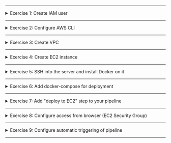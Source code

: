 </details>

******

<details>
<summary>Exercise 1: Create IAM user </summary>
 <br />

**permissions needed for the AWS user**
- Create VPC and Subnet
- Create EC2 instance 
- Create Security Group for EC2

**Create new user and a group**

```sh
# Check that you have configured AWS admin user locally
aws configure list
cat ~/.aws/credentials

# Create a new IAM user "your name" with UI and CLI access
aws iam create-user --user-name nana

# Create a group "devops"
aws iam create-group --group-name devops

# Add your user to "devops" group
aws iam add-user-to-group --user-name nana --group-name devops

# Verify that devops group contains your user
aws iam get-group --group-name devops

````

**Give user UI and CLI access**

```sh
# Generate user keys for CLI access & save key.txt file in safe location
aws iam create-access-key -user-name nana > key.txt

# Generate user login credentials for UI & save password in safe location
aws iam create-login-profile --user-name nana --password MyTestPassword123

# Give user permission to change password
aws iam list-policies | grep ChangePassword
aws iam attach-user-policy --user-name devops --policy-arn "arn:aws:iam::aws:policy/IAMUserChangePassword"

```

**Assign permissions to the user through group**

```sh
# Check which policies are available for managing EC2 & VPC services, including subnet and security groups
aws iam list-policies | grep EC2FullAccess
aws iam list-policies | grep VPCFullAccess

# Give devops group needed permissions
aws iam attach-group-policy --group-name devops --policy-arn "arn:aws:iam::aws:policy/AmazonEC2FullAccess"
aws iam attach-group-policy --group-name devops --policy-arn "arn:aws:iam::aws:policy/AmazonVPCFullAccess"

# Check policies for group
aws iam list-attached-group-policies --group-name devops

```


</details>

******

<details>
<summary>Exercise 2: Configure AWS CLI </summary>
 <br />

**steps**

```sh
# Save your current admin user keys from ~/.aws/credentials in a safe location

# Set credentials for the new user in AWS CLI from key.txt file
$ aws configure
AWS Access Key ID [****]: new-access-key-id
AWS Secret Access Key [****]: new-secret-access-key
Default region name [us-west-1]: new-region
Default output format [None]:

# You can try to validate that ~/.aws/credentials contains the keys of the new user 

```

</details>

******

<details>
<summary>Exercise 3: Create VPC </summary>
 <br />

You can refer to this official document for the latest implementation of the aws cli commands, in case something has changed:
https://docs.aws.amazon.com/vpc/latest/userguide/vpc-subnets-commands-example.html

**Create VPC with 1 Subnet**
```sh

# Create VPC and return VPC id
aws ec2 create-vpc --cidr-block 10.0.0.0/16 --query Vpc.VpcId --output text

# Create subnet in the VPC
aws ec2 create-subnet --vpc-id vpc-id --cidr-block 10.0.1.0/24

```

**Make our subnet public by attaching it internet gateway**
```sh
# Create internet gateway & return the gateway id
aws ec2 create-internet-gateway --query InternetGateway.InternetGatewayId --output text

# Attach internet gateway to our VPC
aws ec2 attach-internet-gateway --vpc-id vpc-id --internet-gateway-id igw-id

# Create a custom Route table for our VPC & return route table ID
aws ec2 create-route-table --vpc-id vpc-id --query RouteTable.RouteTableId --output text

# Create Route rule for handling all traffic between internet & VPC
aws ec2 create-route --route-table-id rtb-id --destination-cidr-block 0.0.0.0/0 --gateway-id igw-id

# Valide your custom route table has correct configuraton, 1 local and 1 interent gateway routes
aws ec2 describe-route-tables --route-table-id rtb-id

# Associate subnet with the route table to allow internet traffic in the subnet as well
aws ec2 associate-route-table  --subnet-id subnet-id --route-table-id rtb-id

```

**Create security group in the VPC to allow access on port 22**
```sh
# Create security group - this will print security group id as output
aws ec2 create-security-group --group-name SSHAccess --description "Security group for SSH access" --vpc-id vpc-id

# Add incoming access on port 22 from all sources to security group
aws ec2 authorize-security-group-ingress --group-id sg-id --protocol tcp --port 22 --cidr 0.0.0.0/0
# You can also specify your IP address CIDR block instead of 0.0.0.0/0 for more security

```
</details>

******

<details>
<summary>Exercise 4: Create EC2 instance </summary>
 <br />

**Create EC2 instance into our subnet**
```sh
# Create key pair, save it locally in pem file and set stricter permission on it for later use
aws ec2 create-key-pair --key-name WebServerKeyPair --query "KeyMaterial" --output text > WebServerKeyPair.pem
chmod 400 MyKeyPair.pem

# Create 1 EC2 instance with the above key, in our subnet and using security group we created
aws ec2 run-instances --image-id ami-a4827dc9 --count 1 --instance-type t2.micro --key-name WebServerKeyPair --security-group-ids sg-id --subnet-id subnet-id

# Validate that EC2 instance is in a running state, and get its public ip address to connect via ssh
aws ec2 describe-instances --instance-id i-0146854b7443af453 --query "Reservations[*].Instances[*].{State:State.Name,Address:PublicIpAddress}"

```

</details>

******

<details>
<summary>Exercise 5: SSH into the server and install Docker on it </summary>
 <br />

**steps:**
```sh
# ssh into EC2 instance using th epublic IP address we got earlier
# Note: EC2 must be in a running state & relative path to WebServerKeyPair.pem must be correct
ssh -i "WebServerKeyPair.pem" ec2-user@public-ip-address

# Install Docker, start docker service and allow ec2-user to run docker commands without sudo by adding it to docker group
sudo yum update -y && sudo yum install -y docker
sudo systemctl start docker 
sudo usermod -aG docker ec2-user

```

</details>

******

<details>
<summary>Exercise 6: Add docker-compose for deployment </summary>
 <br />

**docker-compose.yaml:**

```sh
version: '3.8'
services:
    nodejs-app:
      image: ${IMAGE}
      ports:
        - 3000:3000

```

</details>

******

<details>
<summary>Exercise 7: Add "deploy to EC2" step to your pipeline </summary>
 <br />


**Create ssh keys credentials in Jenkins**
- name the keys credentials: `ec2-server-key` and add the private ssh key from `WebServerKeyPair.pem` as its content. You will use this to ssh into the EC2 server from Jenkins 

**Create server-cmds.sh file**
```sh
export IMAGE=$1
docker-compose -f docker-compose.yaml up --detach
echo "success"
```

Complete the Jenkinsfile from the previous exercise: 8 - Build Automation & CI/CD with Jenkins

**Jenkinsfile:**
```sh
pipeline {
    agent any
      tools {
        nodejs "node"
      }
      stages {
        stage('increment version') {
          ...
        }
        stage('Run tests') {
          ...
        }
        stage('Build and Push docker image') {
          ...
        }
        stage('deploy to EC2') {
            steps {
                script {
                   def shellCmd = "bash ./server-cmds.sh ${IMAGE_NAME}"
                   def ec2Instance = "ec2-user@public-ip-address"

                   sshagent(['ec2-server-key']) {
                       sh "scp -o StrictHostKeyChecking=no server-cmds.sh ${ec2Instance}:/home/ec2-user"
                       sh "scp -o StrictHostKeyChecking=no docker-compose.yaml ${ec2Instance}:/home/ec2-user"
                       sh "ssh -o StrictHostKeyChecking=no ${ec2Instance} ${shellCmd}"
                   }     
                }
            }
        }
        stage('commit version update') {
          ...
        }
    }     
}

```

</details>

******


<details>
<summary>Exercise 8: Configure access from browser (EC2 Security Group) </summary>
 <br />

**Open application's port 3000 in security group to make app accessible from browser**

```sh
aws ec2 authorize-security-group-ingress --group-id sg-id --protocol tcp --port 3000 --cidr 0.0.0.0/0

```

</details>

******

<details>
<summary>Exercise 9: Configure automatic triggering of pipeline </summary>
 <br />

**Add branch based logic to Jenkinsfile**

```sh
# when the currently building branch is master, execute all steps. If it's not master, execute only the "run tests" step
pipeline {
    agent any
      tools {
        nodejs "node"
      }
      stages {
        stage('increment version') {
          when {
            expression {
              return env.GIT_BRANCH == "master"
            }
          }
          steps {
            script {
                ...  
            }
          }
        }
        stage('Run tests') {
          steps {
            script {
                ...  
            }
          }
        }
        stage('Build and Push docker image') {
          when {
            expression {
              return env.GIT_BRANCH == "master"
            }
          }
          steps {
            script {
                ...  
            }
          }
        }
        stage('deploy to EC2') {
          when {
            expression {
              return env.GIT_BRANCH == "master"
            }
          }
          steps {
            script {
                ...  
            }
          }
        }
        stage('commit version update') {
          when {
            expression {
              return env.GIT_BRANCH == "master"
            }
          }
          steps {
            script {
                ...  
            }
          }  
        }
    }     
}

```

**Add webhook to trigger pipeline automatically**

Refer to the demo video for this

</details>

******





